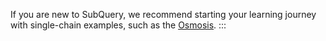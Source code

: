 <!-- @include: ./multi-chain-quickstart-reference.md -->

If you are new to SubQuery, we recommend starting your learning journey with single-chain examples, such as the [Osmosis](../quickstart_chains/cosmos-osmosis.md).
:::
